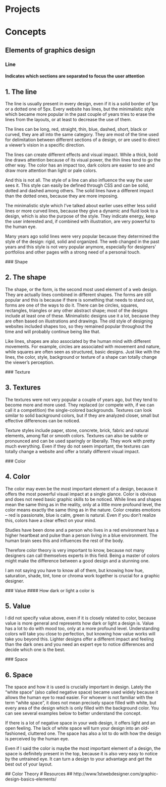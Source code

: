 # Projects
# Concepts
## Elements of graphics design
### Line
#### Indicates which sections are separated to focus the user attention
<h2><span>1. The line</span></h2><p>The line is usually present in every design, even if it is a solid border of 1px or a dotted one of 5px. Every website has lines, but the minimalistic style which became more popular in the past couple of years tries to erase the lines from the layouts, or at least to decrease the use of them.</p><p>The lines can be long, red, straight, thin, blue, dashed, short, black or curved, they are all into the same category. They are most of the time used for delimitation between different sections of a design, or are used to direct a viewer&#x2019;s vision in a specific direction.</p><p>The lines can create different effects and visual impact. While a thick, bold line draws attention because of its visual power, the thin lines tend to go the other way. The color has an impact too, dark colors are easier to see and draw more attention than light or pale colors.</p><p>And this is not all. The style of a line can also influence the way the user sees it. This style can easily be defined through CSS and can be solid, dotted and dashed among others. The solid lines have a different impact than the dotted ones, because they are more imposing.</p><p>The minimalistic style which I&#x2019;ve talked about earlier uses either less solid lines or more curved lines, because they give a dynamic and fluid look to a design, which is also the purpose of the style. They indicate energy, keep the user interested and, if combined with illustration, are very powerful to the human eye.</p><p>Many years ago solid lines were very popular because they determined the style of the design: rigid, solid and organized. The web changed in the past years and this style is not very popular anymore, especially for designers&#x2019; portfolios and other pages with a strong need of a personal touch.</p>
### Shape
<h2><span>2. The shape</span></h2><p>The shape, or the form, is the second most used element of a web design. They are actually lines combined in different shapes. The forms are still popular and this is because if there is something that needs to stand out, forms are one of the ways to do it. There can be circles, squares, rectangles, triangles or any other abstract shape; most of the designs include at least one of these. Minimalistic designs use it a lot, because they are often based on illustrations and drawings. The old style of designing websites included shapes too, so they remained popular throughout the time and will probably continue being like that.</p><p>Like lines, shapes are also associated by the human mind with different movements. For example, circles are associated with movement and nature, while squares are often seen as structured, basic designs. Just like with the lines, the color, style, background or texture of a shape can totally change the viewer&#x2019;s perception.</p>
### Texture
<h2><span>3. Textures</span></h2><p>The textures were not very popular a couple of years ago, but they tend to become more and more used. They replaced (or compete with, if we can call it a competition) the single-colored backgrounds. Textures can look similar to solid background colors, but if they are analyzed closer, small but effective differences can be noticed.</p><p>Texture styles include paper, stone, concrete, brick, fabric and natural elements, among flat or smooth colors. Textures can also be subtle or pronounced and can be used sparingly or liberally. They work with pretty much everything. Even if they do not seem important, the textures can totally change a website and offer a totally different visual impact.</p>
### Color
<h2><span>4. Color</span></h2><p>The color may even be the most important element of a design, because it offers the most powerful visual impact at a single glance. Color is obvious and does not need basic graphic skills to be noticed. While lines and shapes mean the same thing as in the reality, only at a little more profound level, the color means exactly the same thing as in the nature. Color creates emotions &#x2013; red is passionate, blue is calm, green is natural. Even if you don&#x2019;t realize this, colors have a clear effect on your mind.</p><p>Studies have been done and a person who lives in a red environment has a higher heartbeat and pulse than a person living in a blue environment. The human brain sees this and influences the rest of the body.</p><p>Therefore color theory is very important to know, because not many designers can call themselves experts in this field. Being a master of colors might make the difference between a good design and a stunning one.</p><p>I am not saying you have to know all of them, but knowing how hue, saturation, shade, tint, tone or chroma work together is crucial for a graphic designer.</p>
### Value
#### How dark or light a color is
<h2><span>5. Value</span></h2><p>I did not specify value above, even if it is closely related to color, because value is more general and represents how dark or light a design is. Value has a lot to do with mood too, only at a more profound level. Understanding colors will take you close to perfection, but knowing how value works will take you beyond this. Lighter designs offer a different impact and feeling than the dark ones and you need an expert eye to notice differences and decide which one is the best.</p>
### Space
<h2><span>6. Space</span></h2><p>The space and how it is used is crucially important in design. Lately the &#x201C;white space&#x201D; (also called negative space) became used widely because it allows the human eye to read easier. For whoever is not familiar with the term &#x201C;white space&#x201D;, it does not mean precisely space filled with white, but every area of the design which is only filled with the background color. You can see several examples below to better understand the concept.</p><p>If there is a lot of negative space in your web design, it offers light and an open feeling. The lack of white space will turn your design into an old-fashioned, cluttered one. The space has also a lot to do with how the design is perceived by the human eye.</p><p>Even if I said the color is maybe the most important element of a design, the space is definitely present in the top, because it is also very easy to notice by the untrained eye. It can turn a design to your advantage and get the best out of your layout.</p>
## Color Theory
# Resources
## http://www.1stwebdesigner.com/graphic-design-basics-elements/
